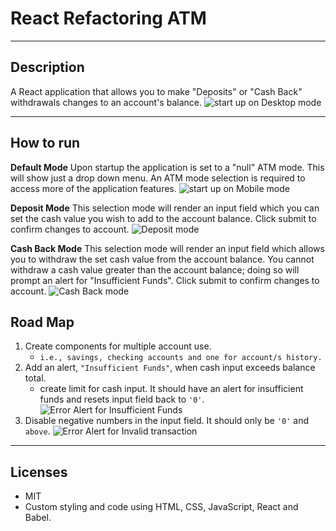 # React Refactoring ATM

---

## **Description**

A React application that allows you to make "Deposits" or "Cash Back" withdrawals changes to an account's balance.
![start up on Desktop mode](/src/assets/Desktop.png)

---

## **How to run**

**Default Mode**
Upon startup the application is set to a "null" ATM mode. This will show just a drop down menu. An ATM mode selection is required to access more of the application features.
![start up on Mobile mode](/src/assets/Mobile.png)

**Deposit Mode**
This selection mode will render an input field which you can set the cash value you wish to add to the account balance. Click submit to confirm changes to account.
![Deposit mode](/src/assets/Deposit.png)

**Cash Back Mode**
This selection mode will render an input field which allows you to withdraw the set cash value from the account balance. You cannot withdraw a cash value greater than the account balance; doing so will prompt an alert for "Insufficient Funds". Click submit to confirm changes to account.
![Cash Back mode](/src/assets/CashBack.png)

## **Road Map**

1. Create components for multiple account use.
   - `i.e., savings, checking accounts and one for account/s history.`
2. Add an alert, `"Insufficient Funds"`, when cash input exceeds balance total.
   - create limit for cash input. It should have an alert for insufficient funds and resets input field back to `'0'`.
     ![Error Alert for Insufficient Funds](/src/assets/Error_Insufficient_Funds.png)
3. Disable negative numbers in the input field. It should only be `'0'` and `above`.
   ![Error Alert for Invalid transaction](/src/assets/Error_Invalid.png)

---

## **Licenses**

- MIT
- Custom styling and code using HTML, CSS, JavaScript, React and Babel.
